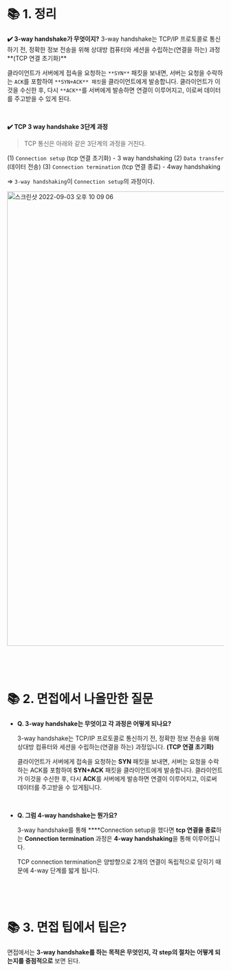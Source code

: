 # 📚 1. 정리
**✔️ 3-way handshake가 무엇이지?**
3-way handshake는 TCP/IP 프로토콜로 통신하기 전, 정확한 정보 전송을 위해 상대방 컴퓨터와 세션을 수립하는(연결을 하는) 과정**(TCP 연결 초기화)**

  클라이언트가 서버에게 접속을 요청하는 ``**SYN**`` 패킷을 보내면, 서버는 요청을 수락하는 `ACK`를 포함하여 `**SYN+ACK** 패킷`을 클라이언트에게 발송합니다. 클라이언트가 이것을 수신한 후, 다시 `**ACK**`를 서버에게 발송하면 연결이 이루어지고, 이로써 데이터를 주고받을 수 있게 된다.

&nbsp;


**✔️ TCP 3 way handshake 3단계 과정**
> TCP 통신은 아래와 같은 3단계의 과정을 거친다.

(1) `Connection setup` (tcp 연결 초기화) - 3 way handshaking
(2) `Data transfer` (데이터 전송)
(3) `Connection termination` (tcp 연결 종료) - 4way handshaking

=> `3-way handshaking`이 `Connection setup`의 과정이다.

<img width="1056" alt="스크린샷 2022-09-03 오후 10 09 06" src="https://user-images.githubusercontent.com/72541544/188272666-faeeb34a-5e00-4f1a-87c1-11df815fdb9c.png">



&nbsp;

&nbsp;

# 📚 2. 면접에서 나올만한 질문



-   **Q. 3-way handshake는 무엇이고 각 과정은 어떻게 되나요?**
    
    3-way handshake는 TCP/IP 프로토콜로 통신하기 전, 정확한 정보 전송을 위해 상대방 컴퓨터와 세션을 수립하는(연결을 하는) 과정입니다. **(TCP 연결 초기화)**
    
    클라이언트가 서버에게 접속을 요청하는 **SYN** 패킷을 보내면, 서버는 요청을 수락하는 ACK를 포함하여 **SYN+ACK** 패킷을 클라이언트에게 발송합니다. 클라이언트가 이것을 수신한 후, 다시 **ACK**를 서버에게 발송하면 연결이 이루어지고, 이로써 데이터를 주고받을 수 있게됩니다.


&nbsp;


-   **Q. 그럼 4-way handshake는 뭔가요?**
    
    3-way handshake를 통해 ****Connection setup을 했다면 **tcp 연결을 종료**하는 **Connection termination** 과정은 **4-way handshaking**을 통해 이루어집니다.
    
    TCP connection termination은 양방향으로 2개의 연결이 독립적으로 닫히기 때문에 4-way 단계를 밟게 됩니다.




&nbsp;

&nbsp;

# 📚 3. 면접 팁에서 팁은?
면접에서는 **3-way handshake를 하는 목적은 무엇인지, 각 step의 절차는 어떻게 되는지를 중점적으로** 보면 된다.
